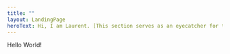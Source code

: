 ```yaml
---
title: ""
layout: LandingPage
heroText: Hi, I am Laurent. [This section serves as an eyecatcher for the landingpage. You can write something you want the visitor to know, like something about you and what what the showcase of your website is.]
---
```


Hello World!